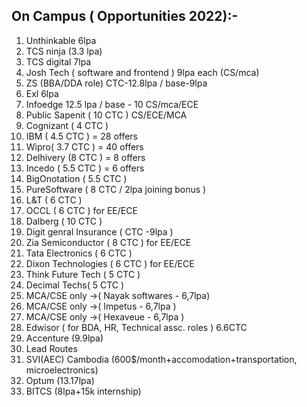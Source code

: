 
## On Campus ( Opportunities 2022):- 

1.  Unthinkable 6lpa 
2.  TCS ninja (3.3 lpa)
3.  TCS digital 7lpa
4.  Josh Tech ( software and frontend ) 9lpa each (CS/mca)
5.  ZS (BBA/DDA role) CTC-12.8lpa / base-9lpa
6.  Exl 6lpa
7.  Infoedge  12.5 lpa / base - 10 CS/mca/ECE
8.  Public Sapenit ( 10 CTC ) CS/ECE/MCA
9.  Cognizant ( 4 CTC )
10.  IBM ( 4.5 CTC ) = 28 offers
11.  Wipro( 3.7 CTC ) = 40 offers
12.  Delhivery (8 CTC ) = 8 offers
13.  Incedo ( 5.5 CTC ) = 6 offers
14.  BigOnotation ( 5.5 CTC )
15.  PureSoftware ( 8 CTC / 2lpa joining bonus )
16.  L&T ( 6 CTC )
17.  OCCL ( 6 CTC ) for EE/ECE
18.  Dalberg ( 10 CTC )
19.  Digit genral Insurance ( CTC -9lpa )
20.  Zia Semiconductor ( 8 CTC ) for EE/ECE
21.  Tata Electronics ( 6 CTC )
22.  Dixon Technologies ( 6 CTC ) for EE/ECE
22.  Think Future Tech ( 5 CTC ) 
23.  Decimal Techs( 5 CTC ) 
24.  MCA/CSE only ->( Nayak softwares - 6,7lpa)
25.  MCA/CSE only ->( Impetus - 6,7lpa )
26.  MCA/CSE only ->( Hexaveue - 6,7lpa )
27. Edwisor ( for BDA, HR, Technical assc. roles ) 6.6CTC
28. Accenture (9.9lpa)
29. Lead Routes
30. SVI(AEC) Cambodia (600$/month+accomodation+transportation, microelectronics)
31. Optum (13.17lpa)
32. BITCS (8lpa+15k internship)

